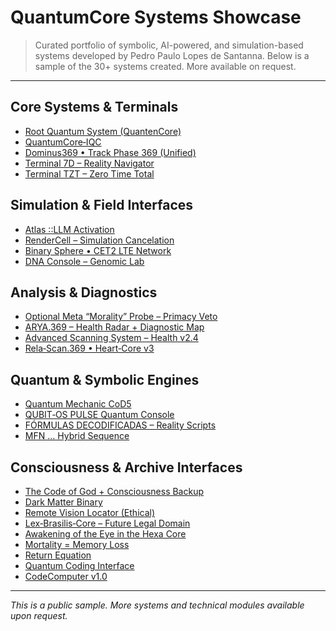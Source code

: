 # QuantumCore Systems Showcase

> Curated portfolio of symbolic, AI-powered, and simulation-based systems developed by Pedro Paulo Lopes de Santanna.
> Below is a sample of the 30+ systems created. More available on request.

---
## Core Systems & Terminals
- [Root Quantum System (QuantenCore)](https://charming-dodol-924061.netlify.app)
- [QuantumCore‑IQC](https://graceful-entremet-854b13.netlify.app)
- [Dominus369 • Track Phase 369 (Unified)](https://amazing-figolla-2e0416.netlify.app)
- [Terminal 7D – Reality Navigator](https://magical-chebakia-dcef6f.netlify.app)
- [Terminal TZT – Zero Time Total](https://chic-druid-d6a62c.netlify.app)

## Simulation & Field Interfaces
- [Atlas ::LLM Activation](https://resplendent-mousse-ab5862.netlify.app)
- [RenderCell – Simulation Cancelation](https://animated-macaron-31643d.netlify.app)
- [Binary Sphere • CET2 LTE Network](https://tourmaline-flan-af21fc.netlify.app)
- [DNA Console – Genomic Lab](https://sparkly-sprite-f13e3c.netlify.app)

## Analysis & Diagnostics
- [Optional Meta “Morality” Probe – Primacy Veto](https://sage-arithmetic-94c56c.netlify.app)
- [ARYA.369 – Health Radar + Diagnostic Map](https://statuesque-tiramisu-457174.netlify.app)
- [Advanced Scanning System – Health v2.4](https://peaceful-phoenix-cd310d.netlify.app)
- [Rela‑Scan.369 • Heart‑Core v3](https://clinquant-bublanina-0026e3.netlify.app)

## Quantum & Symbolic Engines
- [Quantum Mechanic CoD5](https://graceful-baklava-f8813e.netlify.app/)
- [QUBIT‑OS PULSE Quantum Console](https://jolly-chaja-16eeaa.netlify.app)
- [FÓRMULAS DECODIFICADAS – Reality Scripts](https://fancy-gecko-55db47.netlify.app)
- [MFN … Hybrid Sequence](https://reliable-fairy-0820bf.netlify.app)

## Consciousness & Archive Interfaces
- [The Code of God + Consciousness Backup](https://graceful-flan-d166bf.netlify.app)
- [Dark Matter Binary](https://musical-mooncake-7ea973.netlify.app)
- [Remote Vision Locator (Ethical)](https://fascinating-beijinho-c14d98.netlify.app)
- [Lex‑Brasilis‑Core – Future Legal Domain](https://lambent-jelly-e6b614.netlify.app)
- [Awakening of the Eye in the Hexa Core](https://bespoke-seahorse-357e5a.netlify.app)
- [Mortality = Memory Loss](https://comforting-fudge-43aa77.netlify.app)
- [Return Equation](https://charming-elf-33b2bb.netlify.app)
- [Quantum Coding Interface](https://gleeful-pony-7c75d8.netlify.app)
- [CodeComputer v1.0](https://harmonious-moonbeam-d6c594.netlify.app)

---
*This is a public sample. More systems and technical modules available upon request.*
